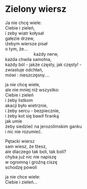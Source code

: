 # Zielony wiersz

Ja nie chcę wiele:  
Ciebie i zieleń,  
i zeby wiatr kołysał  
gałezie drzew,  
iżebym wiersze pisał  
o tym, że...  
`             `każdy nerw,  
każda chwila samotna,  
każdy ból - jakże częsty, jak częsty! -  
zwiastuje odchłań,  
mówi : nieszczęsny....  

ja nie chcę wiele,  
ale nie mniej niż wszystko:  
Ciebie i zieleń  
i żeby listkom  
akacji było wietrznie,  
i żeby sercu - bezpiecznie,  
i żeby kot się bawił firanką  
jak umie  
żeby siedzieć na jerozolimskim ganku  
i nic nie rozumieć.  

Pętacki wiersz  
sam wiesz, że łżesz,  
ale dlaczego tak boli, tak boli?  
chyba już nic nie napiszę  
w ogromną i groźną ciszę  
schodzę powoli  

ja nie chce wiele:  
Ciebie i zieleń...  
